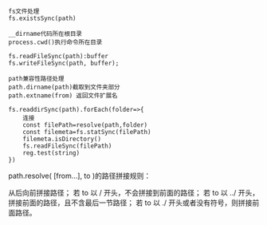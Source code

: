 ```
fs文件处理
fs.existsSync(path)

__dirname代码所在根目录
process.cwd()执行命令所在目录

fs.readFileSync(path):buffer
fs.writeFileSync(path, buffer);

path兼容性路径处理
path.dirname(path)截取到文件夹部分
path.extname(from) 返回文件扩展名
```

```
fs.readdirSync(path).forEach(folder=>{
	连接
	const filePath=resolve(path,folder)
	const filemeta=fs.statSync(filePath)
	filemeta.isDirectory()
	fs.readFileSync(filePath)
	reg.test(string)
})
```

path.resolve( \[from…\], to )的路径拼接规则：

从后向前拼接路径；
若 to 以 / 开头，不会拼接到前面的路径；
若 to 以 ../ 开头，拼接前面的路径，且不含最后一节路径；
若 to 以 ./ 开头或者没有符号，则拼接前面路径。
